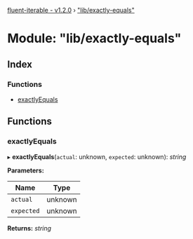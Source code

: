 [fluent-iterable - v1.2.0](../README.md) › ["lib/exactly-equals"](_lib_exactly_equals_.md)

# Module: "lib/exactly-equals"

## Index

### Functions

* [exactlyEquals](_lib_exactly_equals_.md#exactlyequals)

## Functions

###  exactlyEquals

▸ **exactlyEquals**(`actual`: unknown, `expected`: unknown): *string*

**Parameters:**

Name | Type |
------ | ------ |
`actual` | unknown |
`expected` | unknown |

**Returns:** *string*
